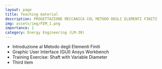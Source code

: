```yaml
---
layout: page
title: Teaching material
description: PROGETTAZIONE MECCANICA COL METODO DEGLI ELEMENTI FINITI
img: assets/img/FEM_1.png
importance: 1
category: Energy Engineering (LM-30)
---
```


<ul>
    <li>Introduzione al Metodo degli Elementi Finiti <a href="TeachingMaterial/Ingegneria_Energetica/PMMEF/_0_Introduzione.pdf" target="_blank" rel="noopener noreferrer" class="float-right"><i class="fas fa-file-pdf"></i></a></li>
    <li>Graphic User Interface (GUI) Ansys Workbench <a href="TeachingMaterial/Ingegneria_Energetica/PMMEF/_1_GUI.pdf" target="_blank" rel="noopener noreferrer" class="float-right"><i class="fas fa-file-pdf"></i></a></li>
	<li>Training Exercise: Shaft with Variable Diameter <a href="TeachingMaterial/Ingegneria_Energetica/PMMEF" target="_blank" rel="noopener noreferrer" class="float-right"><i class="fas fa-folder"></i></a></li>
    <li>Third item</li>
</ul>

